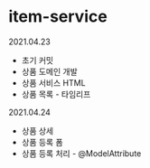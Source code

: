 # item-service

2021.04.23
- 초기 커밋
- 상품 도메인 개발
- 상품 서비스 HTML
- 상품 목록 - 타임리프

2021.04.24
- 상품 상세
- 상품 등록 폼
- 상품 등록 처리 - @ModelAttribute